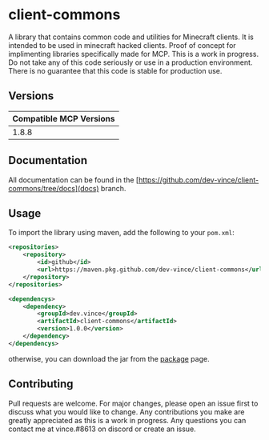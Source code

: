 # client-commons

A library that contains common code and utilities for Minecraft clients. It is intended to be used in minecraft hacked clients. Proof of concept for implimenting libraries specifically made for MCP.
This is a work in progress. Do not take any of this code seriously or use in a production environment. There is no guarantee that this code is stable for production use.


## Versions

| Compatible MCP Versions |
|-------------------------|
| 1.8.8                   |

## Documentation
All documentation can be found in the [https://github.com/dev-vince/client-commons/tree/docs](docs) branch.

## Usage
To import the library using maven, add the following to your `pom.xml`:
```xml
<repositories>
    <repository>
        <id>github</id>
        <url>https://maven.pkg.github.com/dev-vince/client-commons</url>
    </repository>
</repositories>

<dependencys>
    <dependency>
        <groupId>dev.vince</groupId>
        <artifactId>client-commons</artifactId>
        <version>1.0.0</version>
    </dependency>
</dependencys>
```
otherwise, you can download the jar from the [package](https://github.com/dev-vince/client-commons/packages) page.


## Contributing
Pull requests are welcome. For major changes, please open an issue first to discuss what you would like to change. Any contributions you make are greatly appreciated as this is a work in progress. Any questions you can contact me at vince.#8613 on discord or create an issue.



